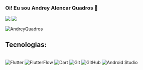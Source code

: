 ### Oi! Eu sou Andrey Alencar Quadros 👋

[![](https://img.shields.io/badge/LinkedIn-0077B5?style=for-the-badge&logo=linkedin&logoColor=white)](https://www.linkedin.com/in/andreyquadros/)
[![](https://img.shields.io/badge/Youtube-FF2C00?style=for-the-badge&logo=youtube&logoColor=white)](https://www.youtube.com/channel/UCqWgNys_6wWFweejxwq4F2Q)



![AndreyQuadros](https://github-readme-stats.vercel.app/api?username=andreyquadros&theme=highconstrast)

## Tecnologias:

<div style= "display: inline_block"><br/>
  <img align="center" src=https://img.shields.io/badge/Flutter-02569B?style=for-the-badge&logo=flutter&logoColor=white alt="Flutter">
  <img align="center" src=https://img.shields.io/badge/FlutterFlow-02569B?style=for-the-badge&logo=flutterflow&logoColor=white alt="FlutterFlow">
  <img align="center" src="https://img.shields.io/badge/Dart-0175C2?style=for-the-badge&logo=dart&logoColor=white" alt="Dart">
  <img align="center" src="https://img.shields.io/badge/Git-F05032?style=for-the-badge&logo=git&logoColor=white" alt="Git">
  <img align="center" src="https://img.shields.io/badge/GitHub-181717?style=for-the-badge&logo=github&logoColor=white" alt="GitHub">
  <img align="center" src=https://img.shields.io/badge/Android-Studio-0078D4?style=for-the-badge&logo=Android%20studio%20code&logoColor=white alt="Android Studio">
</div>


